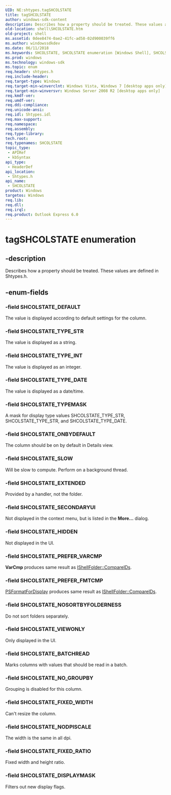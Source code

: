 ```yaml
---
UID: NE:shtypes.tagSHCOLSTATE
title: tagSHCOLSTATE
author: windows-sdk-content
description: Describes how a property should be treated. These values are defined in Shtypes.h.
old-location: shell\SHCOLSTATE.htm
old-project: shell
ms.assetid: 0dee8474-0ae2-41fc-ad58-02d900039ff6
ms.author: windowssdkdev
ms.date: 06/11/2018
ms.keywords: SHCOLSTATE, SHCOLSTATE enumeration [Windows Shell], SHCOLSTATE_BATCHREAD, SHCOLSTATE_DEFAULT, SHCOLSTATE_DISPLAYMASK, SHCOLSTATE_EXTENDED, SHCOLSTATE_FIXED_RATIO, SHCOLSTATE_FIXED_WIDTH, SHCOLSTATE_HIDDEN, SHCOLSTATE_NODPISCALE, SHCOLSTATE_NOSORTBYFOLDERNESS, SHCOLSTATE_NO_GROUPBY, SHCOLSTATE_ONBYDEFAULT, SHCOLSTATE_PREFER_FMTCMP, SHCOLSTATE_PREFER_VARCMP, SHCOLSTATE_SECONDARYUI, SHCOLSTATE_SLOW, SHCOLSTATE_TYPEMASK, SHCOLSTATE_TYPE_DATE, SHCOLSTATE_TYPE_INT, SHCOLSTATE_TYPE_STR, SHCOLSTATE_VIEWONLY, shell.SHCOLSTATE, shell_SHCOLSTATE, shtypes/SHCOLSTATE, shtypes/SHCOLSTATE_BATCHREAD, shtypes/SHCOLSTATE_DEFAULT, shtypes/SHCOLSTATE_DISPLAYMASK, shtypes/SHCOLSTATE_EXTENDED, shtypes/SHCOLSTATE_FIXED_RATIO, shtypes/SHCOLSTATE_FIXED_WIDTH, shtypes/SHCOLSTATE_HIDDEN, shtypes/SHCOLSTATE_NODPISCALE, shtypes/SHCOLSTATE_NOSORTBYFOLDERNESS, shtypes/SHCOLSTATE_NO_GROUPBY, shtypes/SHCOLSTATE_ONBYDEFAULT, shtypes/SHCOLSTATE_PREFER_FMTCMP, shtypes/SHCOLSTATE_PREFER_VARCMP, shtypes/SHCOLSTATE_SECONDARYUI, shtypes/SHCOLSTATE_SLOW, shtypes/SHCOLSTATE_TYPEMASK, shtypes/SHCOLSTATE_TYPE_DATE, shtypes/SHCOLSTATE_TYPE_INT, shtypes/SHCOLSTATE_TYPE_STR, shtypes/SHCOLSTATE_VIEWONLY, tagSHCOLSTATE
ms.prod: windows
ms.technology: windows-sdk
ms.topic: enum
req.header: shtypes.h
req.include-header: 
req.target-type: Windows
req.target-min-winverclnt: Windows Vista, Windows 7 [desktop apps only]
req.target-min-winversvr: Windows Server 2008 R2 [desktop apps only]
req.kmdf-ver: 
req.umdf-ver: 
req.ddi-compliance: 
req.unicode-ansi: 
req.idl: Shtypes.idl
req.max-support: 
req.namespace: 
req.assembly: 
req.type-library: 
tech.root: 
req.typenames: SHCOLSTATE
topic_type:
 - APIRef
 - kbSyntax
api_type:
 - HeaderDef
api_location:
 - Shtypes.h
api_name:
 - SHCOLSTATE
product: Windows
targetos: Windows
req.lib: 
req.dll: 
req.irql: 
req.product: Outlook Express 6.0
---
```


# tagSHCOLSTATE enumeration


## -description


Describes how a property should be treated. These values are defined in Shtypes.h.


## -enum-fields




### -field SHCOLSTATE_DEFAULT

The value is displayed according to default settings for the column.


### -field SHCOLSTATE_TYPE_STR

The value is displayed as a string.


### -field SHCOLSTATE_TYPE_INT

The value is displayed as an integer.


### -field SHCOLSTATE_TYPE_DATE

The value is displayed as a date/time.


### -field SHCOLSTATE_TYPEMASK

A mask for display type values SHCOLSTATE_TYPE_STR, SHCOLSTATE_TYPE_STR, and SHCOLSTATE_TYPE_DATE.


### -field SHCOLSTATE_ONBYDEFAULT

The column should be on by default in Details view.


### -field SHCOLSTATE_SLOW

Will be slow to compute. Perform on a background thread.


### -field SHCOLSTATE_EXTENDED

Provided by a handler, not the folder.


### -field SHCOLSTATE_SECONDARYUI

Not displayed in the context menu, but is listed in the <b>More...</b> dialog.


### -field SHCOLSTATE_HIDDEN

Not displayed in the UI.


### -field SHCOLSTATE_PREFER_VARCMP

<b>VarCmp</b> produces same result as <a href="https://msdn.microsoft.com/54d805cc-5396-4892-9347-cafc2d90779f">IShellFolder::CompareIDs</a>.


### -field SHCOLSTATE_PREFER_FMTCMP


<a href="https://msdn.microsoft.com/71442967-ee8a-448c-83cf-949934ddd152">PSFormatForDisplay</a> produces same result as <a href="https://msdn.microsoft.com/54d805cc-5396-4892-9347-cafc2d90779f">IShellFolder::CompareIDs</a>.


### -field SHCOLSTATE_NOSORTBYFOLDERNESS

Do not sort folders separately.


### -field SHCOLSTATE_VIEWONLY

Only displayed in the UI.


### -field SHCOLSTATE_BATCHREAD

Marks columns with values that should be read in a batch.


### -field SHCOLSTATE_NO_GROUPBY

Grouping is disabled for this column.


### -field SHCOLSTATE_FIXED_WIDTH

Can't resize the column.


### -field SHCOLSTATE_NODPISCALE

The width is the same in all dpi.


### -field SHCOLSTATE_FIXED_RATIO

Fixed width and height ratio.


### -field SHCOLSTATE_DISPLAYMASK

Filters out new display flags.


